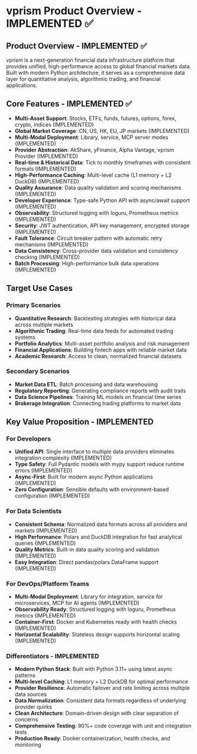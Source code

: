 # vprism Product Overview - IMPLEMENTED ✅

## Product Overview - IMPLEMENTED ✅

vprism is a next-generation financial data infrastructure platform that provides unified, high-performance access to global financial markets data. Built with modern Python architecture, it serves as a comprehensive data layer for quantitative analysis, algorithmic trading, and financial applications.

## Core Features - IMPLEMENTED ✅

- **Multi-Asset Support**: Stocks, ETFs, funds, futures, options, forex, crypto, indices (IMPLEMENTED)
- **Global Market Coverage**: CN, US, HK, EU, JP markets (IMPLEMENTED)
- **Multi-Modal Deployment**: Library, service, MCP server modes (IMPLEMENTED)
- **Provider Abstraction**: AkShare, yFinance, Alpha Vantage, vprism Provider (IMPLEMENTED)
- **Real-time & Historical Data**: Tick to monthly timeframes with consistent formats (IMPLEMENTED)
- **High-Performance Caching**: Multi-level cache (L1 memory + L2 DuckDB) (IMPLEMENTED)
- **Quality Assurance**: Data quality validation and scoring mechanisms (IMPLEMENTED)
- **Developer Experience**: Type-safe Python API with async/await support (IMPLEMENTED)
- **Observability**: Structured logging with loguru, Prometheus metrics (IMPLEMENTED)
- **Security**: JWT authentication, API key management, encrypted storage (IMPLEMENTED)
- **Fault Tolerance**: Circuit breaker pattern with automatic retry mechanisms (IMPLEMENTED)
- **Data Consistency**: Cross-provider data validation and consistency checking (IMPLEMENTED)
- **Batch Processing**: High-performance bulk data operations (IMPLEMENTED)

## Target Use Cases

### Primary Scenarios
- **Quantitative Research**: Backtesting strategies with historical data across multiple markets
- **Algorithmic Trading**: Real-time data feeds for automated trading systems
- **Portfolio Analytics**: Multi-asset portfolio analysis and risk management
- **Financial Applications**: Building fintech apps with reliable market data
- **Academic Research**: Access to clean, normalized financial datasets

### Secondary Scenarios
- **Market Data ETL**: Batch processing and data warehousing
- **Regulatory Reporting**: Generating compliance reports with audit trails
- **Data Science Pipelines**: Training ML models on financial time series
- **Brokerage Integration**: Connecting trading platforms to market data

## Key Value Proposition - IMPLEMENTED

### For Developers
- **Unified API**: Single interface to multiple data providers eliminates integration complexity (IMPLEMENTED)
- **Type Safety**: Full Pydantic models with mypy support reduce runtime errors (IMPLEMENTED)
- **Async-First**: Built for modern async Python applications (IMPLEMENTED)
- **Zero Configuration**: Sensible defaults with environment-based configuration (IMPLEMENTED)

### For Data Scientists
- **Consistent Schema**: Normalized data formats across all providers and markets (IMPLEMENTED)
- **High Performance**: Polars and DuckDB integration for fast analytical queries (IMPLEMENTED)
- **Quality Metrics**: Built-in data quality scoring and validation (IMPLEMENTED)
- **Easy Integration**: Direct pandas/polars DataFrame support (IMPLEMENTED)

### For DevOps/Platform Teams
- **Multi-Modal Deployment**: Library for integration, service for microservices, MCP for AI agents (IMPLEMENTED)
- **Observability Ready**: Structured logging with loguru, Prometheus metrics (IMPLEMENTED)
- **Container-First**: Docker and Kubernetes ready with health checks (IMPLEMENTED)
- **Horizontal Scalability**: Stateless design supports horizontal scaling (IMPLEMENTED)

### Differentiators - IMPLEMENTED
- **Modern Python Stack**: Built with Python 3.11+ using latest async patterns
- **Multi-level Caching**: L1 memory + L2 DuckDB for optimal performance
- **Provider Resilience**: Automatic failover and rate limiting across multiple data sources
- **Data Normalization**: Consistent data formats regardless of underlying provider quirks
- **Clean Architecture**: Domain-driven design with clear separation of concerns
- **Comprehensive Testing**: 90%+ code coverage with unit and integration tests
- **Production Ready**: Docker containerization, health checks, and monitoring